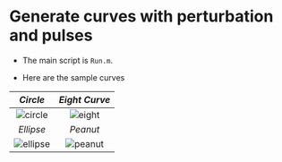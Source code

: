 # Generate curves with perturbation and pulses

- The main script is `Run.m`.

- Here are the sample curves

*Circle* | *Eight Curve* |
:--: | :---: |
![circle](circle.png)|![eight](eight.png)|
*Ellipse* | *Peanut* |
![ellipse](ellipse.png)|![peanut](peanut.png)|
